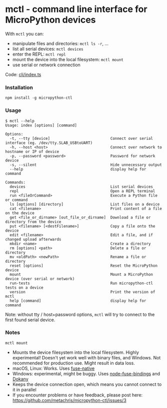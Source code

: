 # mctl - command line interface for MicroPython devices

With `mctl` you can:

* manipulate files and directories: `mctl ls -r`, ...
* list all serial devices: `mctl devices`
* enter the REPL: `mctl repl`
* mount the device into the local filesystem: `mctl mount`
* use serial or network connection

Code: [cli/index.ts](https://github.com/metachris/micropython-ctl/blob/master/cli/index.ts)

### Installation

```npm install -g micropython-ctl```

### Usage

```shell
$ mctl --help
Usage: index [options] [command]

Options:
  -t, --tty [device]                           Connect over serial interface (eg. /dev/tty.SLAB_USBtoUART)
  -h, --host <host>                            Connect over network to hostname or IP of device
  -p, --password <password>                    Password for network device
  -s, --silent                                 Hide unnecessary output
  --help                                       display help for command

Commands:
  devices                                      List serial devices
  repl                                         Open a REPL terminal
  run <fileOrCommand>                          Execute a Python file or command
  ls [options] [directory]                     List files on a device
  cat <filename>                               Print content of a file on the device
  get <file_or_dirname> [out_file_or_dirname]  Download a file or directory from the device
  put <filename> [<destFilename>]              Copy a file onto the device
  edit <filename>                              Edit a file, and if changed upload afterwards
  mkdir <name>                                 Create a directory
  rm [options] <path>                          Delete a file or directory
  mv <oldPath> <newPath>                       Rename a file or directory
  reset [options]                              Reset the MicroPython device
  mount                                        Mount a MicroPython device (over serial or network)
  run-tests                                    Run micropython-ctl tests on a device
  version                                      Print the version of mctl
  help [command]                               display help for command
```

Note: without tty / host+password options, `mctl` will try to connect to the first found serial device.


### Notes

`mctl mount`

* Mounts the device filesystem into the local filesystem. Highly experimental! Doesn't yet work well with binary files, and Windows. Not recommended for production use. Might result in data loss.
* macOS, Linux: Works. Uses [fuse-native](https://github.com/fuse-friends/fuse-native)
* Windows: experimental, might be buggy. Uses [node-fuse-bindings](https://github.com/direktspeed/node-fuse-bindings) and [Dokany](https://github.com/dokan-dev/dokany/wiki/Installation)
* Keeps the device connection open, which means you cannot connect to it in parallel
* If you encounter problems or have feedback, please post here: https://github.com/metachris/micropython-ctl/issues/3
